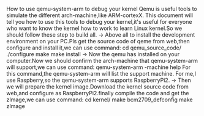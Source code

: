  How to use qemu-system-arm to debug your kernel
 Qemu is useful tools to simulate the different arch-machine,like ARM-cortexX.
 This document will tell you how to use this tools to debug your kernel,it's 
 useful for everyone who want to know the kernel how to work to learn 
 Linux kernel.So we should follow these step to build all.
 -> Above all to install the development environment on your PC.Pls get 
    the source code of qeme from web,then configure and install it,we 
    can use command:
        cd qemu_source_code/
        ./configure
        make 
        make install
 -> Now the qemu has installed on your computer.Now we should confirm the 
    arch-machine that qemu-system-arm will support,we can use command:
        qemu-system-arm -machine help
    For this command,the qemu-system-arm will list the support machine.
    For me,I use Raspberry,so the qemu-system-arm supports RaspberryPi2.
 -> Then we will prepare the kernel image.Download the kernel source code
    from web,and configure as RaspberryPi2.finally compile the code and 
    get the zImage,we can use command:
        cd kernel/
        make bcm2709_defconfig
        make zImage
